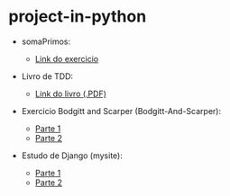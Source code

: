 project-in-python
=================


+ somaPrimos:
  + [Link do exercicio](http://projecteuler.net/problem=10)

+ Livro de TDD:
  + [Link do livro (.PDF)](http://www.eecs.yorku.ca/course_archive/2003-04/W/3311/sectionM/case_studies/money/KentBeck_TDD_byexample.pdf)

+ Exercicio Bodgitt and Scarper (Bodgitt-And-Scarper):
  + [Parte 1](https://docs.google.com/document/d/1yZQ7PpMdRlRtDIinSFwY7ZzLkIk34MuIkb-pIEqXzgg/edit?usp=sharing)
  + [Parte 2](https://docs.google.com/document/d/1F50_Avw_itYRqsZic7z8mYpBBF6fx4Lj8Wz9yZg62eU/edit?usp=sharing)

+ Estudo de Django (mysite):
  + [Parte 1](https://docs.djangoproject.com/en/1.6/intro/tutorial01/)
  + [Parte 2](https://docs.djangoproject.com/en/1.6/intro/tutorial02/)